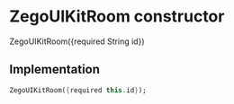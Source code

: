 


# ZegoUIKitRoom constructor







ZegoUIKitRoom({required String id})





## Implementation

```dart
ZegoUIKitRoom({required this.id});
```








